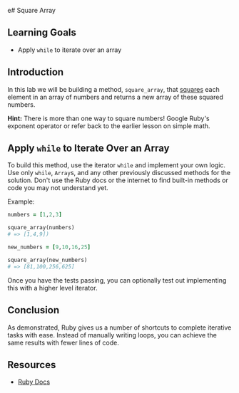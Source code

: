 e# Square Array

## Learning Goals

- Apply `while` to iterate over an array

## Introduction

In this lab we will be building a method, `square_array`, that
[squares](https://en.wikipedia.org/wiki/Square_(algebra)) each element in an
array of numbers and returns a new array of these squared numbers.

**Hint:** There is more than one way to square numbers! Google Ruby's exponent
operator or refer back to the earlier lesson on simple math.

## Apply `while` to Iterate Over an Array

To build this method, use the iterator `while` and implement your own logic. Use
only `while`, `Array`s, and any other previously discussed methods for the
solution. Don't use the Ruby docs or the internet to find built-in methods or
code you may not understand yet.

Example:

```ruby
numbers = [1,2,3]

square_array(numbers)
# => [1,4,9])

new_numbers = [9,10,16,25]

square_array(new_numbers)
# => [81,100,256,625]
```
Once you have the tests passing, you can optionally test out implementing this
with a higher level iterator.

## Conclusion

As demonstrated, Ruby gives us a number of shortcuts to complete iterative tasks
with ease. Instead of manually writing loops, you can achieve the same results
with fewer lines of code.

## Resources
* [Ruby Docs](http://www.ruby-doc.org/core-2.1.2/)